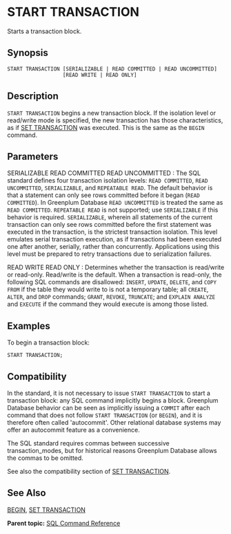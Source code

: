 # START TRANSACTION 

Starts a transaction block.

## Synopsis 

``` {#sql_command_synopsis}
START TRANSACTION [SERIALIZABLE | READ COMMITTED | READ UNCOMMITTED]
                  [READ WRITE | READ ONLY]
```

## Description 

`START TRANSACTION` begins a new transaction block. If the isolation level or read/write mode is specified, the new transaction has those characteristics, as if [SET TRANSACTION](SET_TRANSACTION.html) was executed. This is the same as the `BEGIN` command.

## Parameters 

SERIALIZABLE
READ COMMITTED
READ UNCOMMITTED
:   The SQL standard defines four transaction isolation levels: `READ COMMITTED`, `READ UNCOMMITTED`, `SERIALIZABLE`, and `REPEATABLE READ`. The default behavior is that a statement can only see rows committed before it began \(`READ COMMITTED`\). In Greenplum Database `READ UNCOMMITTED` is treated the same as `READ COMMITTED`. `REPEATABLE READ` is not supported; use `SERIALIZABLE` if this behavior is required. `SERIALIZABLE`, wherein all statements of the current transaction can only see rows committed before the first statement was executed in the transaction, is the strictest transaction isolation. This level emulates serial transaction execution, as if transactions had been executed one after another, serially, rather than concurrently. Applications using this level must be prepared to retry transactions due to serialization failures.

READ WRITE
READ ONLY
:   Determines whether the transaction is read/write or read-only. Read/write is the default. When a transaction is read-only, the following SQL commands are disallowed: `INSERT`, `UPDATE`, `DELETE`, and `COPY FROM` if the table they would write to is not a temporary table; all `CREATE`, `ALTER`, and `DROP` commands; `GRANT`, `REVOKE`, `TRUNCATE`; and `EXPLAIN ANALYZE` and `EXECUTE` if the command they would execute is among those listed.

## Examples 

To begin a transaction block:

```
START TRANSACTION;
```

## Compatibility 

In the standard, it is not necessary to issue `START TRANSACTION` to start a transaction block: any SQL command implicitly begins a block. Greenplum Database behavior can be seen as implicitly issuing a `COMMIT` after each command that does not follow `START TRANSACTION` \(or `BEGIN`\), and it is therefore often called 'autocommit'. Other relational database systems may offer an autocommit feature as a convenience.

The SQL standard requires commas between successive transaction\_modes, but for historical reasons Greenplum Database allows the commas to be omitted.

See also the compatibility section of [SET TRANSACTION](SET_TRANSACTION.html).

## See Also 

[BEGIN](BEGIN.html), [SET TRANSACTION](SET_TRANSACTION.html)

**Parent topic:** [SQL Command Reference](../sql_commands/sql_ref.html)

